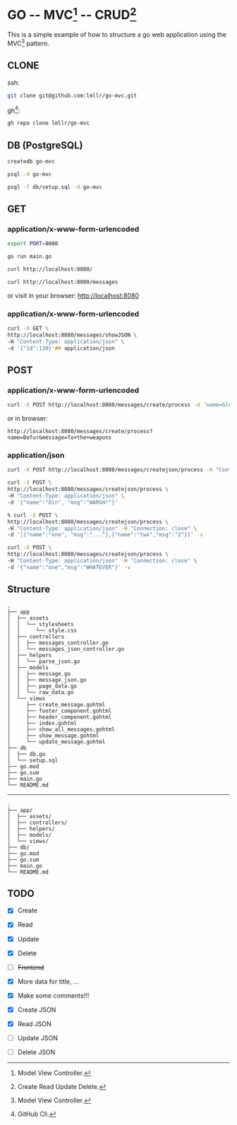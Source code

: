 # GO -- MVC[^1] -- CRUD[^2]
This is a simple example of how to structure a go web application using the MVC[^1] pattern.
## CLONE
ssh:
```zsh
git clone git@github.com:lmllr/go-mvc.git
```
gh[^3]:
```zsh
gh repo clone lmllr/go-mvc
```

## DB (PostgreSQL)
```zsh
createdb go-mvc
```

```zsh
psql -d go-mvc
```

```zsh
psql -f db/setup.sql -d go-mvc
```

## GET
### application/x-www-form-urlencoded
```zsh
export PORT=8080
```

```zsh
go run main.go
```

```zsh
curl http://localhost:8080/
```

```zsh
curl http://localhost:8080/messages
```

or visit in your browser: [http://localhost:8080](http://localhost:8080)

### application/x-www-form-urlencoded
```zsh
curl -X GET \
http://localhost:8080/messages/showJSON \
-H "Content-Type: application/json" \
-d '{"id":130}'## application/json
```

## POST
### application/x-www-form-urlencoded
```zsh
curl -X POST http://localhost:8080/messages/create/process -d 'name=Gloin&message=Hello, world!'
```

or in browser:

```
http://localhost:8080/messages/create/process?name=Bofur&message=To+the+weapons
```

### application/json
```zsh
curl -X POST http://localhost:8080/messages/createjson/process -H "Content-Type: application/json" -d '{"name":"Bombur", "msg":"Boop.Beep."}'
```

```zsh
curl -X POST \
http://localhost:8080/messages/createjson/process \
-H "Content-Type: application/json" \
-d '{"name":"Oin", "msg":"WARGH!"}'
```

```zsh
% curl -X POST \
http://localhost:8080/messages/createjson/process \
-H "Content-Type: application/json" -H "Connection: close" \
-d '[{"name":"one", "msg":"..."},{"name":"two","msg":"2"}]' -v
```

```zsh
curl -X POST \
http://localhost:8080/messages/createjson/process \
-H "Content-Type: application/json" -H "Connection: close" \
-d '{"name":"one","msg":"WHATEVER"}' -v
```

## Structure
```
.
├── app
│  ├── assets
│  │  └── stylesheets
│  │     └── style.css
│  ├── controllers
│  │  ├── messages_controller.go
│  │  └── messages_json_controller.go
│  ├── helpers
│  │  └── parse_json.go
│  ├── models
│  │  ├── message.go
│  │  ├── message_json.go
│  │  ├── page_data.go
│  │  └── raw_data.go
│  └── views
│     ├── create_message.gohtml
│     ├── footer_component.gohtml
│     ├── header_component.gohtml
│     ├── index.gohtml
│     ├── show_all_messages.gohtml
│     ├── show_message.gohtml
│     └── update_message.gohtml
├── db
│  ├── db.go
│  └── setup.sql
├── go.mod
├── go.sum
├── main.go
└── README.md
```

---

```
.
├── app/
│  ├── assets/
│  ├── controllers/
│  ├── helpers/
│  ├── models/
│  └── views/
├── db/
├── go.mod
├── go.sum
├── main.go
└── README.md
```

## TODO
- [X] Create
- [X] Read
- [X] Update
- [X] Delete
- [ ] ~~Frontend~~
- [X] More data for title, ...
- [X] Make some comments!!!

- [X] Create JSON
- [X] Read JSON
- [ ] Update JSON
- [ ] Delete JSON

[^1]: Model View Controller.
[^2]: Create Read Update Delete.
[^3]: GitHub Cli.
